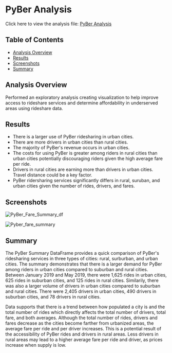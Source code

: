 # PyBer Analysis
Click here to view the analysis file: [PyBer Analysis](https://github.com/gforce2332/pyber_analysis/blob/main/PyBer_Challenge.ipynb)

## Table of Contents
* [Analysis Overview](#analysis_overview)
* [Results](#results)
* [Screenshots](#screenshots)
* [Summary](#summary)


## Analysis Overview
Performed an exploratory analysis creating visualization to help improve access to rideshare services and determine affordability in underserved areas using rideshare data.

## Results
- There is a larger use of PyBer ridesharing in urban cities.
- There are more drivers in urban cities than rural cities.
- The majority of PyBer's revenue occurs in urban cities.
- The costs for using PyBer is greater among riders in rural cities than urban cities potentially discouraging riders given the high average fare per ride. 
- Drivers in rural cities are earning more than drivers in urban cities. Travel distance could be a key factor.
- PyBer ridersharing services significantly differs in rural, suruban, and urban cities given the number of rides, drivers, and fares. 

## Screenshots
![PyBer_Fare_Summary_df](https://user-images.githubusercontent.com/98711219/164817779-3d28ff3a-90c8-4c9e-9cf0-6027a73be18b.png)

![Pyber_fare_summary](https://user-images.githubusercontent.com/98711219/164817782-07261e0a-1c80-4287-b3b5-288d931bfd27.png)


## Summary
The PyBer Summary DataFrame provides a quick comparison of PyBer's ridesharing services in three types of cities: rural, surburban, and urban cities. The summary demonstrates that there is a larger demand for PyBer among riders in urban cities compared to suburban and rural cities. Between January 2019 and May 2019, there were 1,625 rides in urban cities, 625 rides in suburban cities, and 125 rides in rural cities. Similarily, there was also a larger volume of drivers in urban cities compared to suburban and rural cities. There were 2,405 drivers in urban cities, 490 drivers in suburban cities, and 78 drivers in rural cities. 

Data supports that there is a trend between how populated a city is and the total number of rides which directly affects the total number of drivers, total fare, and both averages. Although the total number of rides, drivers and fares decrease as the cities become farther from urbanized areas, the average fare per ride and per driver increases. This is a potential result of the accessibility of PyBer rides and drivers in rural areas. Less drivers in rural areas may lead to a higher average fare per ride and driver, as prices increase when supply is low.
